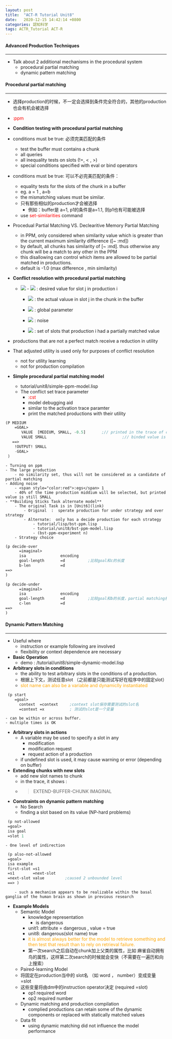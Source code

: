 ```yaml
---
layout: post
title:  "ACT-R Tutorial Unit8"
date:   2020-12-15 14:42:14 +0800
categories: 認知科学
tags: ACTR_Tutorial ACT-R
---
```

#### Advanced Production Techniques
___
  - Talk about 2 additional mechanisms in the procedural system
    - procedural partial matching
    - dynamic pattern matching

#### Procedural partial matching
___
- 选择production的时候，不一定会选择到条件完全符合的，其他的production也会有机会被选择
- <span style="color:red">:ppm</span>
- **Condition testing with procedural partial matching**
- conditions must be true: 必须完美匹配的条件
	- test the buffer must contains a chunk
	- all queries
	- all inequality tests on slots (!=, < , >)
	- special conditions specified with eval or bind operators
- conditions must be true: 可以不必完美匹配的条件：
	- equality tests for the slots of the chunk in a buffer
	- eg.  a = 1  ,   a=b
	- the mismatching values must be similar.
	- 只有那些相似的production才会被选择
		- 例如：buffer是 a=1,   p1的条件是a=1.1,  则p1也有可能被选择
	- use <span style="color:red">set-similarities</span> command
- Procedual Partial Matching   VS.   Declearitive Memory Partial Matching
	- in PPM,  only considered when similarity value which is greater than the current maximum similarity difference ([~ :md])
	- by default, all chunks has similarity of [~ :md]. thus  otherwise any chunk will be a match to any other in the PPM
	- this disallowing can control which items are allowed to be partial matched in productions.
	- default is -1.0 (max difference , min similarity)

- **Conflict resolution with procedural partial matching**
	- <img src="https://latex.codecogs.com/svg.latex?\Large&space;Utility_i(t) = U_i(t) + \epsilon + \sum_j{ppm*similarity(d_j,v_j)}" />
		-  <img src="https://latex.codecogs.com/svg.latex?\Large&space;d_j"/> : desired value for slot j in production i

		- <img src="https://latex.codecogs.com/svg.latex?\Large&space;v_j"/> : the actual valuue in slot j in the chunk in the buffer

		- <img src="https://latex.codecogs.com/svg.latex?\Large&space;ppm"/> : global parameter

		- <img src="https://latex.codecogs.com/svg.latex?\Large&space;\epsilon"/> : noise
		- <img src="https://latex.codecogs.com/svg.latex?\Large&space;j"/> : set of slots that production i had a partially matched value
- productions that are not a perfect match receive a reduction in utility
- That adjusted utility is used only for purposes of conflict resolution
	- not for utility learning
	- not for production compilation

- **Simple procedural partial matching model**
	- tutorial/unit8/simple-ppm-model.lisp
	- The conflict set trace parameter
		- <span style="color:red">:cst</span>
		- model debugging aid
		- similar to the activation trace paramter
		- print the matched productions with their utility
```lisp
(P MEDIUM
    =GOAL>
       VALUE  [MEDIUM, SMALL, -0.5]       ;// printed in the trace of conflict set indicating this production is a partial match
       VALUE SMALL                                 ;// binded value is the value in the buffer (not the one in the production)
   ==>
    !OUTPUT! SMALL
    -GOAL>
 )
```
	- Turning on ppm
	- The large production
		- no similarity set, thus will not be considered as a candidate of partial matching
	- Adding noise
		- <span style="color:red">:egs</span> 1
		- 40% of the time production middium will be selected, but printed value is still SMALL
	- **Building Sticks Task alternate model**
		- The original Task is in [Unit6](link)
			- Original  :  sperate production for under strategy and over strategy
			- Alternate:  only has a decide production for each strategy
				- tutorial/lisp/bst-ppm.lisp
				- tutorial/unit8/bst-ppm-model.lisp
				- (bst-ppm-experiment n)
		- Strategy choice
```lisp
(p decide-over
	  =imaginal>
      isa               encoding
      goal-length       =d          ;比较goal和c的长度
      b-len             =d
==>
)
```
```lisp
(p decide-under
	  =imaginal>
      isa               encoding
      goal-length       =d          ;比较goal和b的长度，partial matching机制可以自动帮助我们调整utility
      c-len             =d
==>
)
```


#### Dynamic Pattern Matching
___
- Useful where
	- instruction or example following are involved
	- flexibility or context dependence are necessary
- **Basic Operation**
	- demo :  /tutorial/unit8/simple-dynamic-model.lisp
- **Arbitrary slots in conditions**
	- the ability to test arbitrary slots in the conditions of a production.
	- 根据上下文，测试任意slot （之前都是只能测试写好在程序中的固定slot）
	- <span  style="color:orange">slot name can also be a variable and dynamiclly instantiated</span>
```lisp
 (p start
    =goal>
      context  =context     ;context slot保存需要测试的slot名
      =context =x           ; 测试的slot是一个变量
```
	- can be within or across buffer.
	- multiple times is OK
- **Arbitrary slots in actions**
	- A variable may be used to specify a slot in any
		- modification
		- modification request
		- request action of a production
	- if undefined slot is used, it may cause warning or error (depending on buffer)
- **Extending chunks with new slots**
	- add new slot names to chunk
	- in the trace, it shows :
	- >EXTEND-BUFFER-CHUNK IMAGINAL
- **Constraints on dynamic pattern matching**
	- No Search
	- finding a slot based on its value (NP-hard problems)
```lisp
 (p not-allowed
 =goal>
 isa goal
 =slot 1
```
	- One level of indirection
```lisp
 (p also-not-allowed
 =goal>
 isa example
 first-slot =s1
 =s1        =next-slot
 =next-slot value         ;caused 2 unbounded level
 ==> )
```
		- such a mechanism appears to be realizable within the basal ganglia of the human brain as shown in previous research

- **Example Models**
	- Semantic Model
		- knowledge representation
			- is dangerous
		- unit1:   attribute = dangerous ,   value = true
		- unit8:      dangerous(slot name) true
		- <span style="color:orange"> it is almost always better for the model to retrieve something and then test that result than to rely on retrieval failure.</span>
		- 第一次search之后自动在chunk加上父类的属性，比如 麻雀自动拥有鸟的属性，这样第二次search的时候就会变快（不需要在一遍历和向上搜索）
	- Paired-learning Model
	- 将固定在production当中的 slot名 （如 word ， number）变成变量 =slot
	- 这些变量将由dm中的instruction operator决定 (required =slot)
		- op1 required word
		- op2 required number
	- Dynamic matching and production compilation
		- complied productions can retain some of the dynamic components or replaced with statically matched values
	- Data fit
		- using dynamic matching did not influence the model performance
